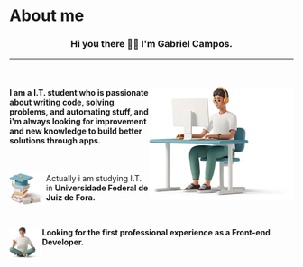 #   About me


<div>

<h3 align="center">Hi you there 👋🏻 I'm Gabriel Campos.</h3>

<hr>
<br>

<div>
<img align="right" src="./plus/me.png" alt="">
<h4 align="left" > I am a I.T. student who is passionate about writing code, solving problems, and automating stuff, and i'm always looking for improvement and new knowledge to build better solutions through apps.</h4>

<br>

<div align="left">
<img align="left" src="./plus/x.png" alt="" width="65px" height="55px"> <p>Actually i am studying I.T. in <b>Universidade Federal de Juiz de Fora<b>.</p>
</div>

<br>

<div align="left">
<img align="left" src="./plus/xx.png" alt="" width="58px" height="55px">
<p>Looking for the <b>first professional experience<b> as a <b>Front-end Developer<b>.</p>
</div>